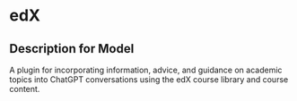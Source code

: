 # edX

## Description for Model

A plugin for incorporating information, advice, and guidance on academic topics into ChatGPT conversations using the edX course library and course content.


